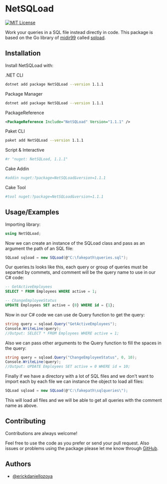 
# NetSQLoad
[![MIT License](https://img.shields.io/badge/License-MIT-green.svg)](https://choosealicense.com/licenses/mit/)

Work your queries in a SQL file instead directly in code. This package is based on the Go library of [midir99](https://github.com/midir99) called [sqload](https://github.com/midir99/sqload).

## Installation

Install NetSQLoad with: 

.NET CLI

```bash
dotnet add package NetSQLoad --version 1.1.1
```

Package Manager

```bash
dotnet add package NetSQLoad --version 1.1.1
```

PackageReference

```XML
<PackageReference Include="NetSQLoad" Version="1.1.1" />
```

Paket CLI

```bash
paket add NetSQLoad --version 1.1.1
```

Script & Interactive

```bash
#r "nuget: NetSQLoad, 1.1.1"
```

Cake Addin

```bash
#addin nuget:?package=NetSQLoad&version=1.1.1
```

Cake Tool

```bash
#tool nuget:?package=NetSQLoad&version=1.1.1
```
## Usage/Examples
Importing library:
```csharp
using NetSQLoad;
```

Now we can create an instance of the SQLoad class and pass as an argument the path of an SQL file:
```csharp
SQLoad sqload = new SQLoad(@"C:\fakepath\queries.sql");
```

Our queries.ts looks like this, each query or group of queries must be separted by commets, and comment will be the query name to use in our C# code:
```sql
-- GetActiveEmployees
SELECT * FROM Employees WHERE active = 1;

-- ChangeEmployeeStatus
UPDATE Employees SET active = {0} WHERE id = {1};
```

Now in our C# code we can use de Query function to get the query:
```csharp
string query = sqload.Query("GetActiveEmployees");
Console.WriteLine(query);
//Output: SELECT * FROM Employees WHERE active = 1;
```

Also we can pass other arguments to the Query function to fill the spaces in the query:
```csharp
string query = sqload.Query("ChangeEmployeeStatus", 0, 10);
Console.WriteLine(query);
//Output: UPDATE Employees SET active = 0 WHERE id = 10;
```

Finally if we have a directory with a lot of SQL files and we don't want to import each by each file we can instance the object to load all files:
```csharp
SQLoad sqload = new SQLoad(@"C:\fakepath\sqlqueries\");
```
This will load all files and we will be able to get all queries with the comment name as above.
## Contributing

Contributions are always welcome!

Feel free to use the code as you prefer or send your pull request. Also issues or problems using the package please let me know through [GitHub](https://github.com/erickdaniellozoya/NetSQLoad).


## Authors

- [@erickdaniellozoya](https://github.com/erickdaniellozoya)

